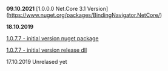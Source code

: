 ﻿**09.10.2021**
[1.0.0.0 Net.Core 3.1 Version] (https://www.nuget.org/packages/BindingNavigator.NetCore/)

**18.10.2019**

[1.0.7.7 - initial version nuget package](https://www.nuget.org/packages/BindingNavigator/1.0.7.7)

[1.0.7.7 - initial version release dll](/Releases/1.0.7.7/BindingNavigator.dll)

17.10.2019 Unrelased yet
